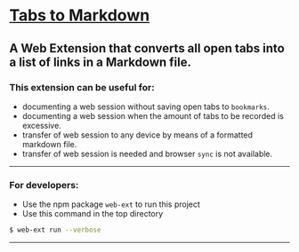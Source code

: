 # [Tabs to Markdown][1]

## A Web Extension that converts all open tabs into a list of links in a Markdown file.

### This extension can be useful for:

- documenting a web session without saving open tabs to `bookmarks`.
- documenting a web session when the amount of tabs to be recorded is excessive.
- transfer of web session to any device by means of a formatted markdown file.
- transfer of web session is needed and browser `sync` is not available.

---

### For developers:

- Use the npm package `web-ext` to run this project
- Use this command in the top directory

```bash
$ web-ext run --verbose
```

---

[1]: https://addons.mozilla.org/en-US/firefox/addon/tabs-to-markdown/?utm_source=addons.mozilla.org&utm_medium=referral&utm_content=search
